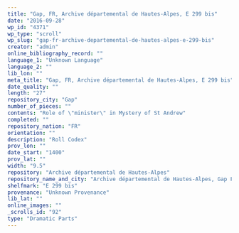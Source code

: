 ```yaml
---
title: "Gap, FR, Archive départemental de Hautes-Alpes, E 299 bis"
date: "2016-09-28"
wp_id: "4371"
wp_type: "scroll"
wp_slug: "gap-fr-archive-departemental-de-hautes-alpes-e-299-bis"
creator: "admin"
online_bibliography_record: ""
language_1: "Unknown Language"
language_2: ""
lib_lon: ""
meta_title: "Gap, FR, Archive départemental de Hautes-Alpes, E 299 bis"
date_quality: ""
length: "27"
repository_city: "Gap"
number_of_pieces: ""
contents: "Role of \"minister\" in Mystery of St Andrew"
completed: ""
repository_nation: "FR"
orientation: ""
description: "Roll Codex"
prov_lon: ""
date_start: "1400"
prov_lat: ""
width: "9.5"
repository: "Archive départemental de Hautes-Alpes"
repository_name_and_city: "Archive départemental de Hautes-Alpes, Gap FR"
shelfmark: "E 299 bis"
provenance: "Unknown Provenance"
lib_lat: ""
online_images: ""
_scrolls_id: "92"
type: "Dramatic Parts"
---
```



